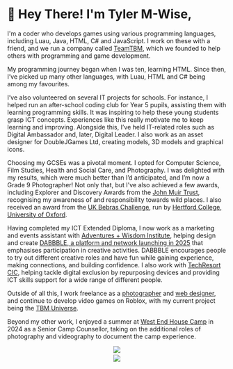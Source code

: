 # 👋 Hey There! I'm Tyler M-Wise,
I'm a coder who develops games using various programming languages, including Luau, Java, HTML, C# and JavaScript. I work on these with a friend, and we run a company called [TeamTBM](https://teamtbm.org?utm_source=tylermwise.uk), which we founded to help others with programming and game development.
  
My programming journey began when I was ten, learning HTML. Since then, I’ve picked up many other languages, with Luau, HTML and C# being among my favourites.  
  
I’ve also volunteered on several IT projects for schools. For instance, I helped run an after-school coding club for Year 5 pupils, assisting them with learning programming skills. It was inspiring to help these young students grasp ICT concepts. Experiences like this really motivate me to keep learning and improving. Alongside this, I’ve held IT-related roles such as Digital Ambassador and, later, Digital Leader. I also work as an asset designer for DoubleJGames Ltd, creating models, 3D models and graphical icons.  
  
Choosing my GCSEs was a pivotal moment. I opted for Computer Science, Film Studies, Health and Social Care, and Photography. I was delighted with my results, which were much better than I’d anticipated, and I’m now a Grade 9 Photographer! Not only that, but I've also achieved a few awards, including Explorer and Discovery Awards from the [John Muir Trust](https://www.johnmuirtrust.org/john-muir-award?utm_source=tylermwise.uk), recognising my awareness of and responsibility towards wild places. I also received an award from the [UK Bebras Challenge](https://www.bebras.uk/?utm_source=tylermwise.uk), run by [Hertford College, University of Oxford](https://www.hertford.ox.ac.uk/?utm_source=tylermwise.uk).  
  
Having completed my ICT Extended Diploma, I now work as a marketing and events assistant with [Adventures + Wisdom Institute](https://www.aw.institute?utm_source=tylermwise.uk), helping design and create [DABBBLE, a platform and network launching in 2025](https://www.aw.institute/dabbble/about?utm_source=tylermwise.uk) that emphasises participation in creative activities. DABBBLE encourages people to try out different creative roles and have fun while gaining experience, making connections, and building confidence. I also work with [TechResort CIC](https://techresort.org?utm_source=tylermwise.uk), helping tackle digital exclusion by repurposing devices and providing ICT skills support for a wide range of different people.  
  
Outside of all this, I work freelance as a [photographer](https://tylermwise.uk/photography-projects/) and [web designer](https://tylermwise.uk/web-design/), and continue to develop video games on Roblox, with my current project being the [TBM Universe](https://teamtbm.org/universe?utm_source=tylermwise.uk).  
  
Beyond my other work, I enjoyed a summer at [West End House Camp](https://westendhousecamp.org?utm_source=tylermwise.uk) in 2024 as a Senior Camp Counsellor, taking on the additional roles of photography and videography to document the camp experience.

<div style="display: flex; flex-direction: column; justify-content: center; align-items: center; gap: 4px;">
  <img src="https://github-readme-stats.vercel.app/api?username=tylermwise&show_icons=true&theme=dark">
  <img src="https://github-readme-stats.vercel.app/api/top-langs/?username=tylermwise&theme=dark">
</div>
